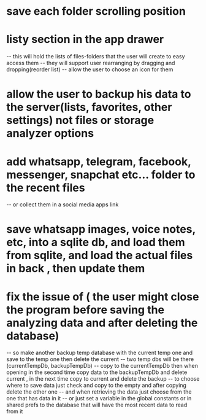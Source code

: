 # save each folder scrolling position

# listy section in the app drawer

-- this will hold the lists of files-folders that the user will create to easy access them
-- they will support user rearranging by dragging and dropping(reorder list)
-- allow the user to choose an icon for them

# allow the user to backup his data to the server(lists, favorites, other settings) not files or storage analyzer options

# add whatsapp, telegram, facebook, messenger, snapchat etc... folder to the recent files

-- or collect them in a social media apps link

# save whatsapp images, voice notes, etc, into a sqlite db, and load them from sqlite, and load the actual files in back , then update them

# fix the issue of ( the user might close the program before saving the analyzing data and after deleting the database)

-- so make another backup temp database with the current temp one and save to the temp one then delete the current
-- two temp dbs will be there (currentTempDb, backupTempDb)
-- copy to the currentTempDb then when opening in the second time copy data to the backupTempDb and delete current , in the next time copy to current and delete the backup
-- to choose where to save data just check and copy to the empty and after copying delete the other one
-- and when retrieving the data just choose from the one that has data in it
-- or just set a variable in the global constants or in shared prefs to the database that will have the most recent data to read from it
